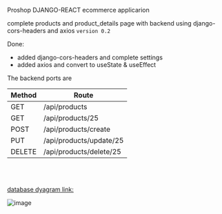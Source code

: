 Proshop DJANGO-REACT ecommerce applicarion

complete products and product_details page with backend using django-cors-headers and axios `version 0.2`

Done:

-   added django-cors-headers and complete settings
-   added axios and convert to useState & useEffect

The backend ports are

| Method | Route                   |
| ------ | ----------------------- |
| GET    | /api/products           |
| GET    | /api/products/25        |
| POST   | /api/products/create    |
| PUT    | /api/products/update/25 |
| DELETE | /api/products/delete/25 |

<br> <br>

[database dyagram link:](https://drawsql.app/monad-wizard/diagrams/ecommerce-proshop)

![image](https://drive.google.com/uc?export=view&id=1EWnKfyhlqU75s_IBe5_zEQZlNv_cwIpC)
